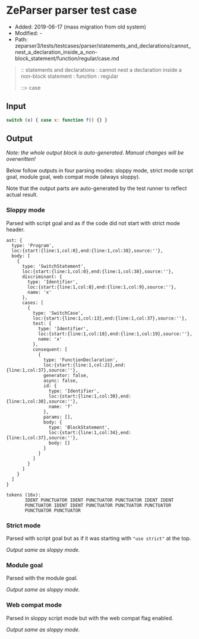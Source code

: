 # ZeParser parser test case

- Added: 2019-06-17 (mass migration from old system)
- Modified: -
- Path: zeparser3/tests/testcases/parser/statements_and_declarations/cannot_nest_a_declaration_inside_a_non-block_statement/function/regular/case.md

> :: statements and declarations : cannot nest a declaration inside a non-block statement : function : regular
>
> ::> case

## Input

`````js
switch (x) { case x: function f() {} }
`````

## Output

_Note: the whole output block is auto-generated. Manual changes will be overwritten!_

Below follow outputs in four parsing modes: sloppy mode, strict mode script goal, module goal, web compat mode (always sloppy).

Note that the output parts are auto-generated by the test runner to reflect actual result.

### Sloppy mode

Parsed with script goal and as if the code did not start with strict mode header.

`````
ast: {
  type: 'Program',
  loc:{start:{line:1,col:0},end:{line:1,col:38},source:''},
  body: [
    {
      type: 'SwitchStatement',
      loc:{start:{line:1,col:0},end:{line:1,col:38},source:''},
      discriminant: {
        type: 'Identifier',
        loc:{start:{line:1,col:8},end:{line:1,col:9},source:''},
        name: 'x'
      },
      cases: [
        {
          type: 'SwitchCase',
          loc:{start:{line:1,col:13},end:{line:1,col:37},source:''},
          test: {
            type: 'Identifier',
            loc:{start:{line:1,col:18},end:{line:1,col:19},source:''},
            name: 'x'
          },
          consequent: [
            {
              type: 'FunctionDeclaration',
              loc:{start:{line:1,col:21},end:{line:1,col:37},source:''},
              generator: false,
              async: false,
              id: {
                type: 'Identifier',
                loc:{start:{line:1,col:30},end:{line:1,col:30},source:''},
                name: 'f'
              },
              params: [],
              body: {
                type: 'BlockStatement',
                loc:{start:{line:1,col:34},end:{line:1,col:37},source:''},
                body: []
              }
            }
          ]
        }
      ]
    }
  ]
}

tokens (16x):
       IDENT PUNCTUATOR IDENT PUNCTUATOR PUNCTUATOR IDENT IDENT
       PUNCTUATOR IDENT IDENT PUNCTUATOR PUNCTUATOR PUNCTUATOR
       PUNCTUATOR PUNCTUATOR
`````

### Strict mode

Parsed with script goal but as if it was starting with `"use strict"` at the top.

_Output same as sloppy mode._

### Module goal

Parsed with the module goal.

_Output same as sloppy mode._

### Web compat mode

Parsed in sloppy script mode but with the web compat flag enabled.

_Output same as sloppy mode._
